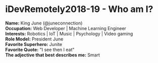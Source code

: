 # iDevRemotely2018-19 - Who am I?



**Name:** King June (@juneconnection) <br>
**Occupation:** Web Developer | Machine Learning Engineer <br>
**Interests:** Robotics | IoT | Music | Psychology | Video gaming <br>
**Role Model:** President June <br>
**Favorite Superhero:** Junite <br>
**Favorite Quote:** "I see then I eat" <br>
**The adjective that best describes me:** Smart<br>



